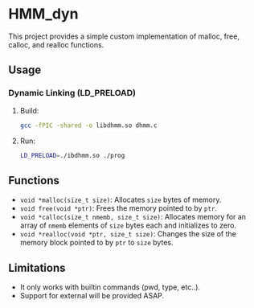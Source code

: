 # HMM_dyn

This project provides a simple custom implementation of malloc, free, calloc, and realloc functions.



## Usage

### Dynamic Linking (LD_PRELOAD)

1. Build:
   ```bash
   gcc -fPIC -shared -o libdhmm.so dhmm.c
   ```

2. Run:
   ```bash
   LD_PRELOAD=./ibdhmm.so ./prog
   ```



## Functions

- `void *malloc(size_t size)`: Allocates `size` bytes of memory.
- `void free(void *ptr)`: Frees the memory pointed to by `ptr`.
- `void *calloc(size_t nmemb, size_t size)`: Allocates memory for an array of `nmemb` elements of `size` bytes each and initializes to zero.
- `void *realloc(void *ptr, size_t size)`: Changes the size of the memory block pointed to by `ptr` to `size` bytes.

## Limitations
- It only works with builtin commands (pwd, type, etc..).
- Support for external will be provided ASAP.


